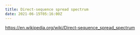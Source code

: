 ```yaml
---
title: Direct-sequence spread spectrum
date: 2021-06-15T05:16:00Z
---
```


https://en.wikipedia.org/wiki/Direct-sequence_spread_spectrum
